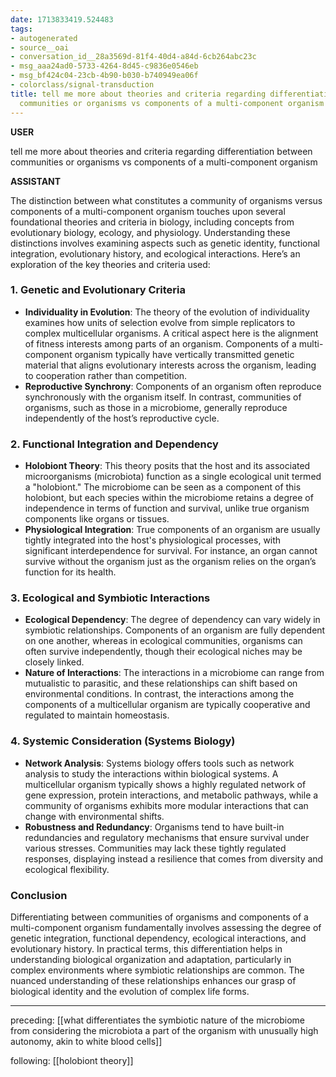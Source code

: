 ```yaml
---
date: 1713833419.524483
tags:
- autogenerated
- source__oai
- conversation_id__28a3569d-81f4-40d4-a84d-6cb264abc23c
- msg_aaa24ad0-5733-4264-8d45-c9836e0546eb
- msg_bf424c04-23cb-4b90-b030-b740949ea06f
- colorclass/signal-transduction
title: tell me more about theories and criteria regarding differentiation between
  communities or organisms vs components of a multi-component organism
---
```


**USER**

tell me more about theories and criteria regarding differentiation between communities or organisms vs components of a multi-component organism


**ASSISTANT**

The distinction between what constitutes a community of organisms versus components of a multi-component organism touches upon several foundational theories and criteria in biology, including concepts from evolutionary biology, ecology, and physiology. Understanding these distinctions involves examining aspects such as genetic identity, functional integration, evolutionary history, and ecological interactions. Here’s an exploration of the key theories and criteria used:

### 1. **Genetic and Evolutionary Criteria**
- **Individuality in Evolution**: The theory of the evolution of individuality examines how units of selection evolve from simple replicators to complex multicellular organisms. A critical aspect here is the alignment of fitness interests among parts of an organism. Components of a multi-component organism typically have vertically transmitted genetic material that aligns evolutionary interests across the organism, leading to cooperation rather than competition.
- **Reproductive Synchrony**: Components of an organism often reproduce synchronously with the organism itself. In contrast, communities of organisms, such as those in a microbiome, generally reproduce independently of the host’s reproductive cycle.

### 2. **Functional Integration and Dependency**
- **Holobiont Theory**: This theory posits that the host and its associated microorganisms (microbiota) function as a single ecological unit termed a "holobiont." The microbiome can be seen as a component of this holobiont, but each species within the microbiome retains a degree of independence in terms of function and survival, unlike true organism components like organs or tissues.
- **Physiological Integration**: True components of an organism are usually tightly integrated into the host's physiological processes, with significant interdependence for survival. For instance, an organ cannot survive without the organism just as the organism relies on the organ’s function for its health.

### 3. **Ecological and Symbiotic Interactions**
- **Ecological Dependency**: The degree of dependency can vary widely in symbiotic relationships. Components of an organism are fully dependent on one another, whereas in ecological communities, organisms can often survive independently, though their ecological niches may be closely linked.
- **Nature of Interactions**: The interactions in a microbiome can range from mutualistic to parasitic, and these relationships can shift based on environmental conditions. In contrast, the interactions among the components of a multicellular organism are typically cooperative and regulated to maintain homeostasis.

### 4. **Systemic Consideration (Systems Biology)**
- **Network Analysis**: Systems biology offers tools such as network analysis to study the interactions within biological systems. A multicellular organism typically shows a highly regulated network of gene expression, protein interactions, and metabolic pathways, while a community of organisms exhibits more modular interactions that can change with environmental shifts.
- **Robustness and Redundancy**: Organisms tend to have built-in redundancies and regulatory mechanisms that ensure survival under various stresses. Communities may lack these tightly regulated responses, displaying instead a resilience that comes from diversity and ecological flexibility.

### Conclusion
Differentiating between communities of organisms and components of a multi-component organism fundamentally involves assessing the degree of genetic integration, functional dependency, ecological interactions, and evolutionary history. In practical terms, this differentiation helps in understanding biological organization and adaptation, particularly in complex environments where symbiotic relationships are common. The nuanced understanding of these relationships enhances our grasp of biological identity and the evolution of complex life forms.


---

preceding: [[what differentiates the symbiotic nature of the microbiome from considering the microbiota a part of the organism with unusually high autonomy, akin to white blood cells]]  


following: [[holobiont theory]]